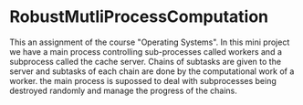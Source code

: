 # RobustMutliProcessComputation

This an assignment of the course "Operating Systems". In this mini project we have a main process controlling sub-processes called workers and a subprocess called the cache server. Chains of subtasks are given to the server and subtasks of each chain are done by the computational work of a worker. the main process is supossed to deal with subprocesses being destroyed randomly and manage the progress of the chains.
